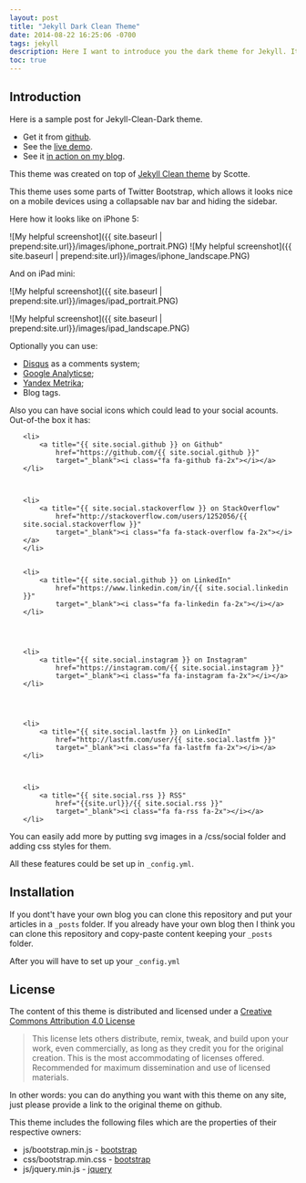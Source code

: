 ```yaml
---
layout: post
title: "Jekyll Dark Clean Theme"
date: 2014-08-22 16:25:06 -0700
tags: jekyll
description: Here I want to introduce you the dark theme for Jekyll. It was forked from Scotte's jekyll-clean theme and customized.
toc: true
---
```


## Introduction

Here is a sample post for Jekyll-Clean-Dark theme. 

* Get it from [github](https://github.com/streetturtle/jekyll-clean-dark).
* See the [live demo](http://pavelmakhov.com/jekyll-clean-dark).
* See it [in action on my blog](http://pavelmakhov.com).

This theme was created on top of [Jekyll Clean theme](https://scotte.github.io) by Scotte.

This theme uses some parts of Twitter Bootstrap, which allows it looks nice on a mobile devices using a collapsable nav bar and hiding the sidebar.

Here how it looks like on iPhone 5:

![My helpful screenshot]({{ site.baseurl | prepend:site.url}}/images/iphone_portrait.PNG)
![My helpful screenshot]({{ site.baseurl | prepend:site.url}}/images/iphone_landscape.PNG)

And on iPad mini:

![My helpful screenshot]({{ site.baseurl | prepend:site.url}}/images/ipad_portrait.PNG)

![My helpful screenshot]({{ site.baseurl | prepend:site.url}}/images/ipad_landscape.PNG)


Optionally you can use:

 - [Disqus](http://disqus.com) as a comments system;
 - [Google Analyticse](http://www.google.com/analytics/);
 - [Yandex Metrika](http://metrica.yandex.com);
 - Blog tags.

Also you can have social icons which could lead to your social acounts. 
Out-of-the box it has: 

<ul class="social-media">

    <li>
        <a title="{{ site.social.github }} on Github"
            href="https://github.com/{{ site.social.github }}"
            target="_blank"><i class="fa fa-github fa-2x"></i></a>
    </li>
    

    
    <li>
        <a title="{{ site.social.stackoverflow }} on StackOverflow"
            href="http://stackoverflow.com/users/1252056/{{ site.social.stackoverflow }}"
            target="_blank"><i class="fa fa-stack-overflow fa-2x"></i></a>
    </li>
    

    <li>
        <a title="{{ site.social.github }} on LinkedIn"
            href="https://www.linkedin.com/in/{{ site.social.linkedin }}"
            target="_blank"><i class="fa fa-linkedin fa-2x"></i></a>
    </li>
    


    
    <li>
        <a title="{{ site.social.instagram }} on Instagram"
            href="https://instagram.com/{{ site.social.instagram }}"
            target="_blank"><i class="fa fa-instagram fa-2x"></i></a>
    </li>
    


    
    <li>
        <a title="{{ site.social.lastfm }} on LinkedIn"
            href="http://lastfm.com/user/{{ site.social.lastfm }}"
            target="_blank"><i class="fa fa-lastfm fa-2x"></i></a>
    </li>
    

    
    <li>
        <a title="{{ site.social.rss }} RSS"
            href="{{site.url}}/{{ site.social.rss }}"
            target="_blank"><i class="fa fa-rss fa-2x"></i></a>
    </li>
    
</ul>

You can easily add more by putting svg images in a /css/social folder and adding css styles for them.

All these features could be set up in `_config.yml`.

## Installation

If you dont't have your own blog you can clone this repository and put your articles in a `_posts` folder.
If you already have your own blog then I think you can clone this repository and copy-paste content keeping your `_posts` folder.

After you will have to set up your `_config.yml`

## License

The content of this theme is distributed and licensed under a [Creative Commons Attribution 4.0 License](https://creativecommons.org/licenses/by/4.0/legalcode)

> This license lets others distribute, remix, tweak, and build upon your work,
> even commercially, as long as they credit you for the original creation. This
> is the most accommodating of licenses offered. Recommended for maximum
> dissemination and use of licensed materials.

In other words: you can do anything you want with this theme on any site, just please
provide a link to the original theme on github.

This theme includes the following files which are the properties of their
respective owners:

* js/bootstrap.min.js - [bootstrap](http://getbootstrap.com)
* css/bootstrap.min.css - [bootstrap](http://getbootstrap.com)
* js/jquery.min.js - [jquery](https://jquery.com)